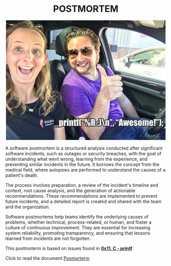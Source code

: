 <h1 align="center">POSTMORTEM</h1>

<p align="center"><img src="./images/printf.png" width="500"></p>

A software postmortem is a structured analysis conducted after significant software incidents, such as outages or security breaches, with the goal of understanding what went wrong, learning from the experience, and preventing similar incidents in the future. It borrows the concept from the medical field, where autopsies are performed to understand the causes of a patient's death.

The process involves preparation, a review of the incident's timeline and context, root cause analysis, and the generation of actionable recommendations. These recommendations are implemented to prevent future incidents, and a detailed report is created and shared with the team and the organization.

Software postmortems help teams identify the underlying causes of problems, whether technical, process-related, or human, and foster a culture of continuous improvement. They are essential for increasing system reliability, promoting transparency, and ensuring that lessons learned from incidents are not forgotten.

This postmoterm is based on issues found in **[0x11. C - printf](https://intranet.alxswe.com/projects/228)**

Click to read the document [Posmorterm](https://docs.google.com/document/d/1LJqeckGi8QM4cTVvPh5oPz7S8JlELAEUGowPe4YmDs4/edit?usp=sharing)
